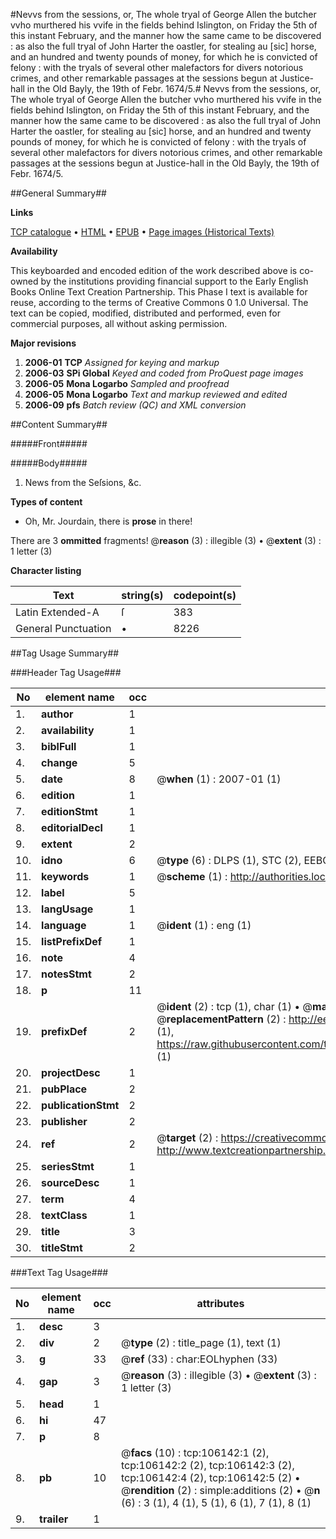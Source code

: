 #Nevvs from the sessions, or, The whole tryal of George Allen the butcher vvho murthered his vvife in the fields behind Islington, on Friday the 5th of this instant February, and the manner how the same came to be discovered : as also the full tryal of John Harter the oastler, for stealing au [sic] horse, and an hundred and twenty pounds of money, for which he is convicted of felony : with the tryals of several other malefactors for divers notorious crimes, and other remarkable passages at the sessions begun at Justice-hall in the Old Bayly, the 19th of Febr. 1674/5.#
Nevvs from the sessions, or, The whole tryal of George Allen the butcher vvho murthered his vvife in the fields behind Islington, on Friday the 5th of this instant February, and the manner how the same came to be discovered : as also the full tryal of John Harter the oastler, for stealing au [sic] horse, and an hundred and twenty pounds of money, for which he is convicted of felony : with the tryals of several other malefactors for divers notorious crimes, and other remarkable passages at the sessions begun at Justice-hall in the Old Bayly, the 19th of Febr. 1674/5.

##General Summary##

**Links**

[TCP catalogue](http://www.ota.ox.ac.uk/tcp/)  • 
[HTML](http://tei.it.ox.ac.uk/tcp/Texts-HTML/free/A52/A52228.html)  • 
[EPUB](http://tei.it.ox.ac.uk/tcp/Texts-EPUB/free/A52/A52228.epub) • 
[Page images (Historical Texts)](https://data.historicaltexts.jisc.ac.uk/view?pubId=eebo-17194776e&pageId=eebo-17194776e-106142-1)

**Availability**

This keyboarded and encoded edition of the
	       work described above is co-owned by the institutions
	       providing financial support to the Early English Books
	       Online Text Creation Partnership. This Phase I text is
	       available for reuse, according to the terms of Creative
	       Commons 0 1.0 Universal. The text can be copied,
	       modified, distributed and performed, even for
	       commercial purposes, all without asking permission.

**Major revisions**

1. __2006-01__ __TCP__ *Assigned for keying and markup*
1. __2006-03__ __SPi Global__ *Keyed and coded from ProQuest page images*
1. __2006-05__ __Mona Logarbo__ *Sampled and proofread*
1. __2006-05__ __Mona Logarbo__ *Text and markup reviewed and edited*
1. __2006-09__ __pfs__ *Batch review (QC) and XML conversion*

##Content Summary##

#####Front#####

#####Body#####

1. News from the Seſsions, &c.

**Types of content**

  * Oh, Mr. Jourdain, there is **prose** in there!

There are 3 **ommitted** fragments! 
 @__reason__ (3) : illegible (3)  •  @__extent__ (3) : 1 letter (3)

**Character listing**


|Text|string(s)|codepoint(s)|
|---|---|---|
|Latin Extended-A|ſ|383|
|General Punctuation|•|8226|

##Tag Usage Summary##

###Header Tag Usage###

|No|element name|occ|attributes|
|---|---|---|---|
|1.|__author__|1||
|2.|__availability__|1||
|3.|__biblFull__|1||
|4.|__change__|5||
|5.|__date__|8| @__when__ (1) : 2007-01 (1)|
|6.|__edition__|1||
|7.|__editionStmt__|1||
|8.|__editorialDecl__|1||
|9.|__extent__|2||
|10.|__idno__|6| @__type__ (6) : DLPS (1), STC (2), EEBO-CITATION (1), OCLC (1), VID (1)|
|11.|__keywords__|1| @__scheme__ (1) : http://authorities.loc.gov/ (1)|
|12.|__label__|5||
|13.|__langUsage__|1||
|14.|__language__|1| @__ident__ (1) : eng (1)|
|15.|__listPrefixDef__|1||
|16.|__note__|4||
|17.|__notesStmt__|2||
|18.|__p__|11||
|19.|__prefixDef__|2| @__ident__ (2) : tcp (1), char (1)  •  @__matchPattern__ (2) : ([0-9\-]+):([0-9IVX]+) (1), (.+) (1)  •  @__replacementPattern__ (2) : http://eebo.chadwyck.com/downloadtiff?vid=$1&page=$2 (1), https://raw.githubusercontent.com/textcreationpartnership/Texts/master/tcpchars.xml#$1 (1)|
|20.|__projectDesc__|1||
|21.|__pubPlace__|2||
|22.|__publicationStmt__|2||
|23.|__publisher__|2||
|24.|__ref__|2| @__target__ (2) : https://creativecommons.org/publicdomain/zero/1.0/ (1), http://www.textcreationpartnership.org/docs/. (1)|
|25.|__seriesStmt__|1||
|26.|__sourceDesc__|1||
|27.|__term__|4||
|28.|__textClass__|1||
|29.|__title__|3||
|30.|__titleStmt__|2||


###Text Tag Usage###

|No|element name|occ|attributes|
|---|---|---|---|
|1.|__desc__|3||
|2.|__div__|2| @__type__ (2) : title_page (1), text (1)|
|3.|__g__|33| @__ref__ (33) : char:EOLhyphen (33)|
|4.|__gap__|3| @__reason__ (3) : illegible (3)  •  @__extent__ (3) : 1 letter (3)|
|5.|__head__|1||
|6.|__hi__|47||
|7.|__p__|8||
|8.|__pb__|10| @__facs__ (10) : tcp:106142:1 (2), tcp:106142:2 (2), tcp:106142:3 (2), tcp:106142:4 (2), tcp:106142:5 (2)  •  @__rendition__ (2) : simple:additions (2)  •  @__n__ (6) : 3 (1), 4 (1), 5 (1), 6 (1), 7 (1), 8 (1)|
|9.|__trailer__|1||
